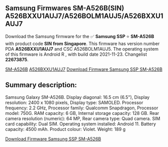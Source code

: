 <h2>Samsung Firmwares SM-A526B(SIN) A526BXXU1AUJ7/A526BOLM1AUJ5/A526BXXU1AUJ7</h2>
Download the Samsung firmware for the ✅ <strong>Samsung SSP </strong> ⭐ <strong>SM-A526B</strong> with product code <strong>SIN</strong> <strong> from Singapore</strong>. This firmware has version number PDA <strong>A526BXXU1AUJ7</strong> and CSC A526BOLM1AUJ5. The operating system of this firmware is Android R , with build date 2021-11-23. Changelist <strong>22673875</strong>.


[SM-A526B](https://samfirm.shop/samsung/model/SM-A526B)
[A526BXXU1AUJ7](https://samfirm.shop/samsung/pda/A526BXXU1AUJ7)
[Download Firmware Samsung SSP SM-A526B](https://samfirm.shop/samsung/firmware/477080)
<h2>Summary description:</h2>
<p>Samsung Galaxy SM-A526B. Display diagonal: 16.5 cm (6.5"), Display resolution: 2400 x 1080 pixels, Display type: SAMOLED. Processor frequency: 2.2 GHz, Processor family: Qualcomm Snapdragon, Processor model: 750G. RAM capacity: 6 GB, Internal storage capacity: 128 GB. Rear camera resolution (numeric): 64 MP, Rear camera type: Quad camera. SIM card capability: Dual SIM. Operating system installed: Android 11. Battery capacity: 4500 mAh. Product colour: Violet. Weight: 189 g</p>


[Download Firmware Samsung SSP SM-A526B](https://samfirm.shop/samsung/firmware/477080)
